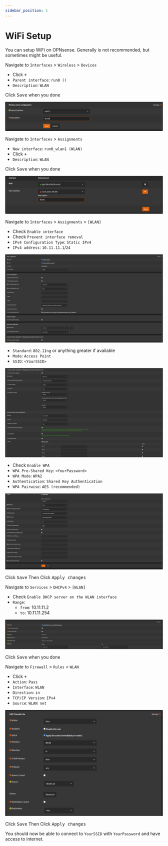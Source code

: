 ```yaml
---
sidebar_position: 1
---
```


# WiFi Setup

You can setup WiFi on OPNsense. Generally is not recommended, but sometimes might be useful.

Navigate to `Interfaces` > `Wireless` > `Devices`

- Click <kbd>+</kbd>
- `Parent interface`: `run0 ()`
- `Description`: `WLAN`

Click <kbd>Save</kbd> when you done

![opnsense-wifi-device](./img/opnsense-wifi-device.png)

Navigate to `Interfaces` > `Assignments`

- `New interface`: `run0_wlan1 (WLAN)`
- Click <kbd>+</kbd>
- `Description`: `WLAN`

Click <kbd>Save</kbd> when you done

![opnsense-wifi-interfaces](./img/opnsense-wifi-interfaces.png)

Navigate to `Interfaces` > `Assignments` > `[WLAN]`

- Check `Enable interface`
- Check `Prevent interface removal`
- `IPv4 Configuration Type`: `Static IPv4`
- `IPv4 address`: `10.11.11.1`/`24`

![opnsense-wifi-wlan1](./img/opnsense-wifi-wlan1.png)

- `Standard`: `802.11ng` or anything greater if available
- `Mode`: `Access Point`
- `SSID`: `<YourSSID>`

![opnsense-wifi-wlan2](./img/opnsense-wifi-wlan2.png)

- Check `Enable WPA`
- `WPA Pre-Shared Key`: `<YourPassword>`
- `WPA Mode`: `WPA2`
- `Authentication`: `Shared Key Authentication`
- `WPA Pairwise`: `AES (recommended)`

![opnsense-wifi-wlan3](./img/opnsense-wifi-wlan3.png)

Click <kbd>Save</kbd>
Then Click <kbd>Apply changes</kbd>

Navigate to `Services` > `DHCPv4` > `[WLAN]`

- Check `Enable DHCP server on the WLAN interface`
- `Range`:
  - `from`: 10.11.11.2
  - `to`: 10.11.11.254

![opnsense-wifi-dhcp](./img/opnsense-wifi-dhcp.png)

Click <kbd>Save</kbd> when you done

Navigate to `Firewall` > `Rules` > `WLAN`

- Click <kbd>+</kbd>
- `Action`: `Pass`
- `Interface`: `WLAN`
- `Direction`: `in`
- `TCP/IP Version`: `IPv4`
- `Source`: `WLAN net`

![opnsense-wifi-rule](./img/opnsense-wifi-rule.png)

Click <kbd>Save</kbd>
Then Click <kbd>Apply changes</kbd>

You should now be able to connect to `YourSSID` with `YourPassword` and have access to internet.
